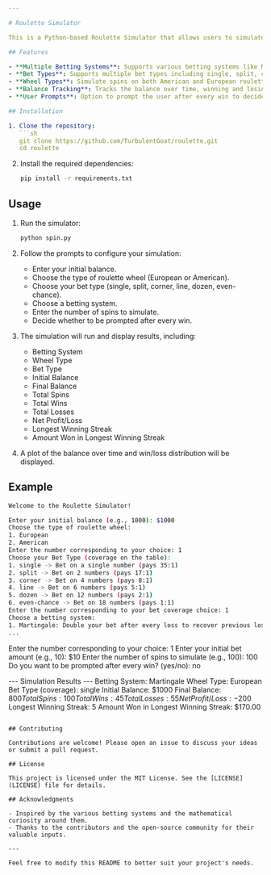 ```yaml
---

# Roulette Simulator

This is a Python-based Roulette Simulator that allows users to simulate various betting systems on both American and European roulette wheels. It provides options to choose different bet types and simulate up to 1000 spins, tracking balance and results over time.

## Features

- **Multiple Betting Systems**: Supports various betting systems like Martingale, Reverse Martingale, Fibonacci, DAlembert, Labouchere, Paroli, Oscar's Grind, 1-3-2-6, Flat Betting, and Thirds.
- **Bet Types**: Supports multiple bet types including single, split, corner, line, dozen, and even-chance.
- **Wheel Types**: Simulate spins on both American and European roulette wheels.
- **Balance Tracking**: Tracks the balance over time, winning and losing streaks.
- **User Prompts**: Option to prompt the user after every win to decide whether to continue gambling.

## Installation

1. Clone the repository:
   ```sh
   git clone https://github.com/TurbulentGoat/roulette.git
   cd roulette
   ```

2. Install the required dependencies:
   ```sh
   pip install -r requirements.txt
   ```

## Usage

1. Run the simulator:
   ```sh
   python spin.py
   ```

2. Follow the prompts to configure your simulation:
   - Enter your initial balance.
   - Choose the type of roulette wheel (European or American).
   - Choose your bet type (single, split, corner, line, dozen, even-chance).
   - Choose a betting system.
   - Enter the number of spins to simulate.
   - Decide whether to be prompted after every win.

3. The simulation will run and display results, including:
   - Betting System
   - Wheel Type
   - Bet Type
   - Initial Balance
   - Final Balance
   - Total Spins
   - Total Wins
   - Total Losses
   - Net Profit/Loss
   - Longest Winning Streak
   - Amount Won in Longest Winning Streak

4. A plot of the balance over time and win/loss distribution will be displayed.

## Example

```sh
Welcome to the Roulette Simulator!

Enter your initial balance (e.g., 1000): $1000
Choose the type of roulette wheel:
1. European
2. American
Enter the number corresponding to your choice: 1
Choose your Bet Type (coverage on the table):
1. single -> Bet on a single number (pays 35:1)
2. split -> Bet on 2 numbers (pays 17:1)
3. corner -> Bet on 4 numbers (pays 8:1)
4. line -> Bet on 6 numbers (pays 5:1)
5. dozen -> Bet on 12 numbers (pays 2:1)
6. even-chance -> Bet on 18 numbers (pays 1:1)
Enter the number corresponding to your bet coverage choice: 1
Choose a betting system:
1. Martingale: Double your bet after every loss to recover previous losses.
...
```

Enter the number corresponding to your choice: 1
Enter your initial bet amount (e.g., 10): $10
Enter the number of spins to simulate (e.g., 100): 100
Do you want to be prompted after every win? (yes/no): no

--- Simulation Results ---
Betting System: Martingale
Wheel Type: European
Bet Type (coverage): single
Initial Balance: $1000
Final Balance: $800
Total Spins: 100
Total Wins: 45
Total Losses: 55
Net Profit/Loss: -$200
Longest Winning Streak: 5
Amount Won in Longest Winning Streak: $170.00
```

## Contributing

Contributions are welcome! Please open an issue to discuss your ideas or submit a pull request.

## License

This project is licensed under the MIT License. See the [LICENSE](LICENSE) file for details.

## Acknowledgments

- Inspired by the various betting systems and the mathematical curiosity around them.
- Thanks to the contributors and the open-source community for their valuable inputs.

---

Feel free to modify this README to better suit your project's needs.
